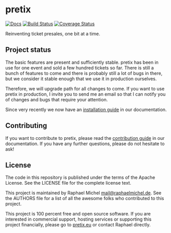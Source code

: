 pretix
======

[![Docs](https://readthedocs.org/projects/pretix/badge/?version=latest)](http://docs.pretix.eu/en/latest/)
[![Build Status](https://travis-ci.org/pretix/pretix.svg?branch=master)](https://travis-ci.org/pretix/pretix)
[![Coverage Status](https://img.shields.io/coveralls/pretix/pretix.svg)](https://coveralls.io/r/pretix/pretix)


Reinventing ticket presales, one bit at a time.

Project status
--------------
The basic features are present and sufficiently stable. pretix has been in use for one event and
sold a few hundred tickets so far. There is still a bunch of features to come and there is probably
still a lot of bugs in there, but we consider it stable enough that we use it in production ourselves.

Therefore, we will upgrade path for all changes to come. If you want to use pretix in production, 
I invite you to send me an email so that I can notify you of changes and bugs that require your 
attention.

Since very recently we now have an [installation guide](https://docs.pretix.eu/en/latest/admin/installation/index.html)
in our documentation.

Contributing
------------
If you want to contribute to pretix, please read the [contribution guide](https://docs.pretix.eu/en/latest/development/contribution/index.html)
in our documentation. If you have any further questions, please do not hesitate to ask!

License
-------
The code in this repository is published under the terms of the Apache License. 
See the LICENSE file for the complete license text.

This project is maintained by Raphael Michel <mail@raphaelmichel.de>. See the
AUTHORS file for a list of all the awesome folks who contributed to this project.

This project is 100 percent free and open source software. If you are interested in
commercial support, hosting services or supporting this project financially, please 
go to [pretix.eu](https://pretix.eu) or contact Raphael directly.
